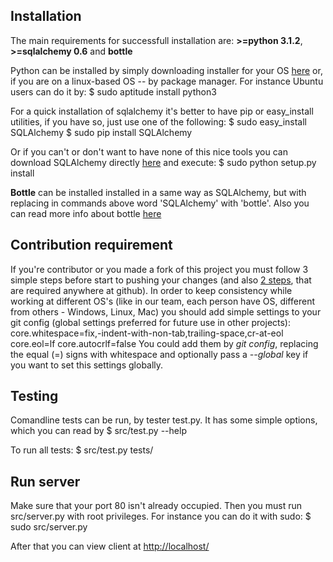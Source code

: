Installation
------------
The main requirements for successfull installation are: **>=python 3.1.2**, **>=sqlalchemy 0.6**
and **bottle**

Python can be installed by simply downloading installer for your OS [here][python download]
or, if you are on a linux-based OS -- by package manager. For instance Ubuntu users can do it by:
    $ sudo aptitude install python3

For a quick installation of sqlalchemy it's better to have pip or easy\_install utilities, if you have so, just use one 
of the following:
    $ sudo easy_install SQLAlchemy
    $ sudo pip install SQLAlchemy

Or if you can't or don't want to have none of this nice tools you can download 
SQLAlchemy directly [here][sqlalchemy download] and execute:
    $ sudo python setup.py install

**Bottle** can be installed installed in a same way as SQLAlchemy, but with replacing in commands
above word 'SQLAlchemy' with 'bottle'. Also you can read more info about bottle [here][bottle site]

Contribution requirement
------------------------
If you're contributor or you made a fork of this project you must follow 3 simple steps before start to pushing your changes (and also 
[2 steps][github 2steps], that are required anywhere at github). In order to keep consistency
while working at different OS's (like in our team, each person have OS, different from others - Windows, Linux, Mac) you should add
simple settings to your git config (global settings preferred for future use in other projects):
    core.whitespace=fix,-indent-with-non-tab,trailing-space,cr-at-eol
    core.eol=lf
    core.autocrlf=false
You could add them by _git config_, replacing the equal (=) signs with whitespace and optionally pass a _--global_ key if you want
to set this settings globally.

Testing
-------
Comandline tests can be run, by tester test.py. It has some simple options, which you can read by
    $ src/test.py --help

To run all tests:
    $ src/test.py tests/

Run server
----------
Make sure that your port 80 isn't already occupied. Then you must run src/server.py with root privileges. For
instance you can do it with sudo:
    $ sudo src/server.py

After that you can view client at [http://localhost/](http://localhost/)

[python download]: http://www.python.org/download/
[sqlalchemy download]: http://www.sqlalchemy.org/download.html
[github 2steps]: http://help.github.com/git-email-settings/
[bottle site]: http://bottle.paws.de/
